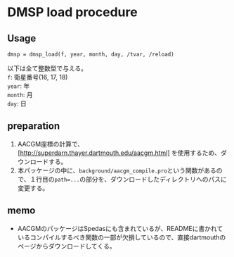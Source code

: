 # DMSP load procedure

## Usage
```
dmsp = dmsp_load(f, year, month, day, /tvar, /reload)
```
以下は全て整数型で与える。<br>
`f`: 衛星番号(16, 17, 18) <br>
`year`: 年 <br>
`month`: 月<br>
`day`: 日<br>


## preparation
1. AACGM座標の計算で、[http://superdarn.thayer.dartmouth.edu/aacgm.html] を使用するため、ダウンロードする。
2. 本パッケージの中に、`background/aacgm_compile.pro`という関数があるので、１行目の`path=...`の部分を、ダウンロードしたディレクトリへのパスに変更する。

## memo 
* AACGMのパッケージはSpedasにも含まれているが、READMEに書かれているコンパイルするべき関数の一部が欠損しているので、直接dartmouthのページからダウンロードしてくる。


